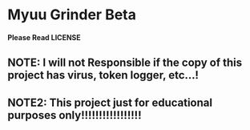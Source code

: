 # Myuu Grinder Beta
#### Please Read LICENSE
## NOTE: I will not Responsible if the copy of this project has virus, token logger, etc...!
## NOTE2: This project just for educational purposes only!!!!!!!!!!!!!!!!!
